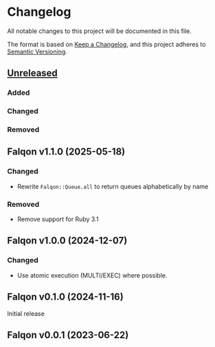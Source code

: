 # Changelog

All notable changes to this project will be documented in this file.

The format is based on [Keep a Changelog](https://keepachangelog.com/en/1.1.0/),
and this project adheres to [Semantic Versioning](https://semver.org/spec/v2.0.0.html).

## [Unreleased]

### Added

### Changed

### Removed

## Falqon v1.1.0 (2025-05-18)

### Changed

- Rewrite `Falqon::Queue.all` to return queues alphabetically by name

### Removed

- Remove support for Ruby 3.1

## Falqon v1.0.0 (2024-12-07)

### Changed

- Use atomic execution (MULTI/EXEC) where possible.

## Falqon v0.1.0 (2024-11-16)

Initial release

## Falqon v0.0.1 (2023-06-22)

[unreleased]: https://github.com/floriandejonckheere/falqon/compare/v1.1.0...HEAD
[1.1.0]: https://github.com/floriandejonckheere/falqon-pro/releases/tag/v1.1.0
[1.0.0]: https://github.com/floriandejonckheere/falqon-pro/releases/tag/v1.0.0
[0.1.0]: https://github.com/floriandejonckheere/falqon-pro/releases/tag/v0.1.0
